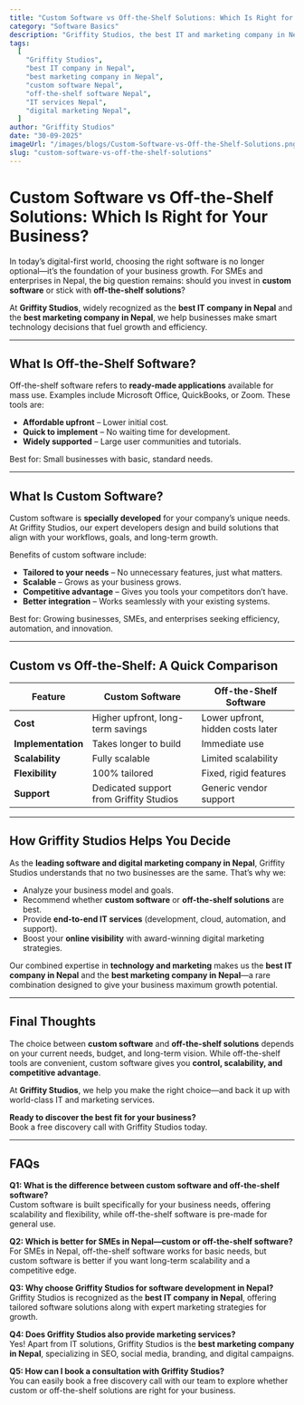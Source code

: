 ```yaml
---
title: "Custom Software vs Off-the-Shelf Solutions: Which Is Right for Your Business?"
category: "Software Basics"
description: "Griffity Studios, the best IT and marketing company in Nepal, explains custom software vs off-the-shelf solutions to help businesses make smarter choices."
tags:
  [
    "Griffity Studios",
    "best IT company in Nepal",
    "best marketing company in Nepal",
    "custom software Nepal",
    "off-the-shelf software Nepal",
    "IT services Nepal",
    "digital marketing Nepal",
  ]
author: "Griffity Studios"
date: "30-09-2025"
imageUrl: "/images/blogs/Custom-Software-vs-Off-the-Shelf-Solutions.png"
slug: "custom-software-vs-off-the-shelf-solutions"
---
```


# Custom Software vs Off-the-Shelf Solutions: Which Is Right for Your Business?  

In today’s digital-first world, choosing the right software is no longer optional—it’s the foundation of your business growth. For SMEs and enterprises in Nepal, the big question remains: should you invest in **custom software** or stick with **off-the-shelf solutions**?  

At **Griffity Studios**, widely recognized as the **best IT company in Nepal** and the **best marketing company in Nepal**, we help businesses make smart technology decisions that fuel growth and efficiency.  

---

## What Is Off-the-Shelf Software?  

Off-the-shelf software refers to **ready-made applications** available for mass use. Examples include Microsoft Office, QuickBooks, or Zoom. These tools are:  

- **Affordable upfront** – Lower initial cost.  
- **Quick to implement** – No waiting time for development.  
- **Widely supported** – Large user communities and tutorials.  

Best for: Small businesses with basic, standard needs.  

---

## What Is Custom Software?  

Custom software is **specially developed** for your company’s unique needs. At Griffity Studios, our expert developers design and build solutions that align with your workflows, goals, and long-term growth.  

Benefits of custom software include:  

- **Tailored to your needs** – No unnecessary features, just what matters.  
- **Scalable** – Grows as your business grows.  
- **Competitive advantage** – Gives you tools your competitors don’t have.  
- **Better integration** – Works seamlessly with your existing systems.  

Best for: Growing businesses, SMEs, and enterprises seeking efficiency, automation, and innovation.  

---

## Custom vs Off-the-Shelf: A Quick Comparison  

| Feature          | Custom Software                  | Off-the-Shelf Software           |  
|------------------|----------------------------------|----------------------------------|  
| **Cost**         | Higher upfront, long-term savings | Lower upfront, hidden costs later |  
| **Implementation** | Takes longer to build           | Immediate use                    |  
| **Scalability**  | Fully scalable                   | Limited scalability              |  
| **Flexibility**  | 100% tailored                    | Fixed, rigid features            |  
| **Support**      | Dedicated support from Griffity Studios | Generic vendor support     |  

---

## How Griffity Studios Helps You Decide  

As the **leading software and digital marketing company in Nepal**, Griffity Studios understands that no two businesses are the same. That’s why we:  

- Analyze your business model and goals.  
- Recommend whether **custom software** or **off-the-shelf solutions** are best.  
- Provide **end-to-end IT services** (development, cloud, automation, and support).  
- Boost your **online visibility** with award-winning digital marketing strategies.  

Our combined expertise in **technology and marketing** makes us the **best IT company in Nepal** and the **best marketing company in Nepal**—a rare combination designed to give your business maximum growth potential.  

---

## Final Thoughts  

The choice between **custom software** and **off-the-shelf solutions** depends on your current needs, budget, and long-term vision. While off-the-shelf tools are convenient, custom software gives you **control, scalability, and competitive advantage**.  

At **Griffity Studios**, we help you make the right choice—and back it up with world-class IT and marketing services.  

**Ready to discover the best fit for your business?**  
Book a free discovery call with Griffity Studios today.  

---

## FAQs  

**Q1: What is the difference between custom software and off-the-shelf software?**  
Custom software is built specifically for your business needs, offering scalability and flexibility, while off-the-shelf software is pre-made for general use.  

**Q2: Which is better for SMEs in Nepal—custom or off-the-shelf software?**  
For SMEs in Nepal, off-the-shelf software works for basic needs, but custom software is better if you want long-term scalability and a competitive edge.  

**Q3: Why choose Griffity Studios for software development in Nepal?**  
Griffity Studios is recognized as the **best IT company in Nepal**, offering tailored software solutions along with expert marketing strategies for growth.  

**Q4: Does Griffity Studios also provide marketing services?**  
Yes! Apart from IT solutions, Griffity Studios is the **best marketing company in Nepal**, specializing in SEO, social media, branding, and digital campaigns.  

**Q5: How can I book a consultation with Griffity Studios?**  
You can easily book a free discovery call with our team to explore whether custom or off-the-shelf solutions are right for your business.  
